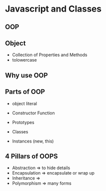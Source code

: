 # Javascript and Classes

## OOP


## Object
- Collection of Properties and Methods
- tolowercase

## Why use OOP

## Parts of OOP
- object literal 

- Constructor Function
- Prototypes
- Classes
- Instances (new, this)


## 4 Pillars of OOPS
- Abstraction => to hide details
- Encapsulation => encapsulate or wrap up
- Inheritance => 
- Polymorphism => many forms